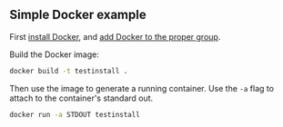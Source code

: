 ## Simple Docker example

First [install Docker](https://docs.docker.com/install/), and [add Docker to the proper group](https://docs.docker.com/install/linux/linux-postinstall/).

Build the Docker image:

```bash
docker build -t testinstall .
```

Then use the image to generate a running container. Use the `-a` flag to attach to the container's standard out.

```bash
docker run -a STDOUT testinstall
```

